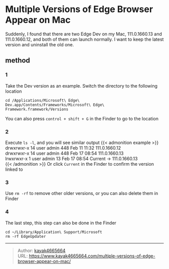 # Multiple Versions of Edge Browser Appear on Mac

Suddenly, I found that there are two Edge Dev on my Mac, 111.0.1660.13 and 111.0.1660.12, and both of them can launch normally. I want to keep the latest version and uninstall the old one.
<!--more-->

## method
### 1
Take the Dev version as an example. Switch the directory to the following location
```
cd /Applications/Microsoft\ Edge\ Dev.app/Contents/Frameworks/Microsoft\ Edge\ Framework.framework/Versions
```
You can also press `control + shift + G` in the Finder to go to the location

### 2
Execute `ls -l`, and you will see similar output
{{< admonition example >}}
drwxrwxr-x 14 user admin 448 Feb 11 11:32 111.0.1660.12  
drwxrwxr-x 14 user admin 448 Feb 17 08:54 111.0.1660.13  
lrwxrwxr-x 1 user admin 13 Feb 17 08:54 Current -> 111.0.1660.13  
{{< /admonition >}}
Or click `Current` in the Finder to confirm the version linked to

### 3
Use `rm -rf` to remove other older versions, or you can also delete them in Finder

### 4
The last step, this step can also be done in the Finder
```
cd ~/Library/Application\ Support/Microsoft
rm -rf EdgeUpdater
```

---

> Author: [kayak4665664](https://github.com/kayak4665664)  
> URL: https://www.kayak4665664.com/multiple-versions-of-edge-browser-appear-on-mac/  

